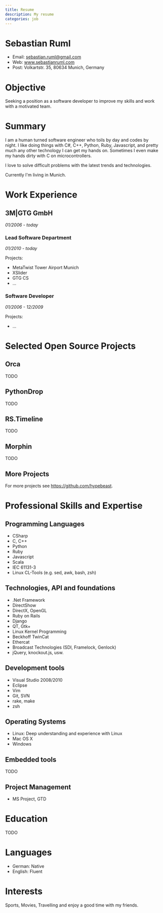 ```yaml
---
title: Resume
description: My resume
categories: job
---
```


# Sebastian Ruml

* Email: sebastian.ruml@gmail.com
* Web: www.sebastianruml.com
* Post: Volkartstr. 35, 80634 Munich, Germany


# Objective

Seeking a position as a software developer to improve my skills and work
with a motivated team.


# Summary

I am a human turned software engineer who toils by day and codes by night.
I like doing things with C#, C++, Python, Ruby, Javascript, and pretty much
any other technology I can get my hands on. Sometimes I even make my hands
dirty with C on microcontrollers.

I love to solve difficult problems with the latest trends and technologies.

Currently I'm living in Munich.


# Work Experience

## 3M|GTG GmbH

*01/2006 - today*

### Lead Software Department

*01/2010 - today*

Projects:

* MetaTwist Tower Airport Munich
* XSlider
* GTG CS
* ...

### Software Developer

*01/2006 - 12/2009*

Projects:

* ...


# Selected Open Source Projects

## Orca

TODO

## PythonDrop

TODO

## RS.Timeline

TODO

## Morphin

TODO

## More Projects

For more projects see https://github.com/hypebeast.


# Professional Skills and Expertise

## Programming Languages

* CSharp
* C, C++
* Python
* Ruby
* Javascript
* Scala
* IEC 61131-3
* Linux CL-Tools (e.g. sed, awk, bash, zsh)


## Technologies, API and foundations

* .Net Framework
* DirectShow
* DirectX, OpenGL
* Ruby on Rails
* Django
* QT, Gtk+
* Linux Kernel Programming
* Beckhoff TwinCat
* Ethercat
* Broadcast Technologies (SDI, Framelock, Genlock)
* jQuery, knockout.js, usw.


## Development tools

* Visual Studio 2008/2010
* Eclipse
* Vim
* Git, SVN
* rake, make
* zsh


## Operating Systems

* Linux: Deep understanding and experience with Linux
* Mac OS X
* Windows


## Embedded tools

TODO


## Project Management

* MS Project, GTD



# Education

TODO


# Languages

* German: Native
* English: Fluent


# Interests

Sports, Movies, Travelling and enjoy a good time with my friends.
